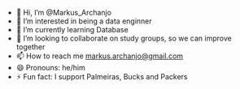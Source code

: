 - 👋 Hi, I’m @Markus_Archanjo
- 👀 I’m interested in being a data enginner
- 🌱 I’m currently learning Database
- 💞️ I’m looking to collaborate on study groups, so we can improve together
- 📫 How to reach me markus.archanjo@gmail.com
- 😄 Pronouns: he/him
- ⚡ Fun fact: I support Palmeiras, Bucks and Packers

<!---
Archanjo557/Archanjo557 is a ✨ special ✨ repository because its `README.md` (this file) appears on your GitHub profile.
You can click the Preview link to take a look at your changes.
--->
